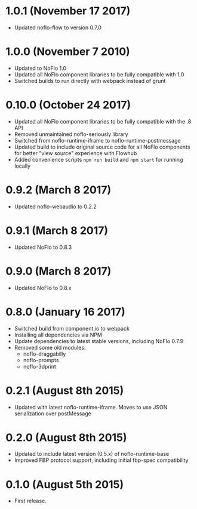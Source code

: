 # 1.0.1 (November 17 2017)

* Updated noflo-flow to version 0.7.0

# 1.0.0 (November 7 2010)

* Updated to NoFlo 1.0
* Updated all NoFlo component libraries to be fully compatible with 1.0
* Switched builds to run directly with webpack instead of grunt

# 0.10.0 (October 24 2017)

* Updated all NoFlo component libraries to be fully compatible with the .8 API
* Removed unmaintained noflo-seriously library
* Switched from noflo-runtime-iframe to noflo-runtime-postmessage
* Updated build to include original source code for all NoFlo components for better "view source" experience with Flowhub
* Added convenience scripts `npm run build` and `npm start` for running locally

# 0.9.2 (March 8 2017)

* Updated noflo-webaudio to 0.2.2

# 0.9.1 (March 8 2017)

* Updated NoFlo to 0.8.3

# 0.9.0 (March 8 2017)

* Updated NoFlo to 0.8.x

# 0.8.0 (January 16 2017)

* Switched build from component.io to webpack
* Installing all dependencies via NPM
* Update dependencies to latest stable versions, including NoFlo 0.7.9
* Removed some old modules:
  - noflo-draggabilly
  - noflo-prompts
  - noflo-3dprint

# 0.2.1 (August 8th 2015)

* Updated with latest noflo-runtime-iframe. Moves to use JSON serialization over postMessage

# 0.2.0 (August 8th 2015)

* Updated to include latest version (0.5.x) of noflo-runtime-base
* Improved FBP protocol support, including initial fbp-spec compatibility

# 0.1.0 (August 5th 2015)

* First release.
